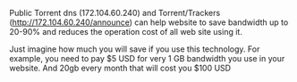 Public Torrent dns (172.104.60.240) and Torrent/Trackers (http://172.104.60.240/announce) can help website to save bandwidth up to 20-90% and reduces the operation cost of all web site using it.

Just imagine how much you will save if you use this technology. For example, you need to pay $5 USD for very 1 GB bandwidth you use in your website. And 20gb every month that will cost you $100 USD
